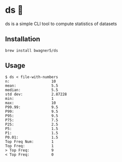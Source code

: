 # ds 🔢
ds is a simple CLI tool to compute statistics of datasets

## Installation

```
brew install bwagner5/ds
```

## Usage

```
$ ds < file-with-numbers
n:                   10
mean:                5.5
median:              5.5
std dev:             2.87228
min:                 1
max:                 10
P99.99:              9.5
P99:                 9.5
P95:                 9.5
P75:                 7.5
P25:                 2.5
P5:                  1.5
P1:                  1.5
P0.01:               1.5
Top Freq Num:        1
Top Freq:            1
> Top Freq:          9
< Top Freq:          0
```
